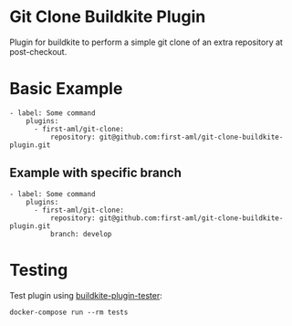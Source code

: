 # Git Clone Buildkite Plugin
Plugin for buildkite to perform a simple git clone of an extra repository at post-checkout.

# Basic Example
```
- label: Some command
    plugins:
      - first-aml/git-clone:
          repository: git@github.com:first-aml/git-clone-buildkite-plugin.git
```

## Example with specific branch

```
- label: Some command
    plugins:
      - first-aml/git-clone:
          repository: git@github.com:first-aml/git-clone-buildkite-plugin.git
          branch: develop
```

# Testing

Test plugin using [buildkite-plugin-tester](https://github.com/buildkite-plugins/buildkite-plugin-tester):

```
docker-compose run --rm tests
```
